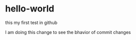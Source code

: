 # hello-world
this my first test in github


I am doing this change to see the bhavior of commit changes
